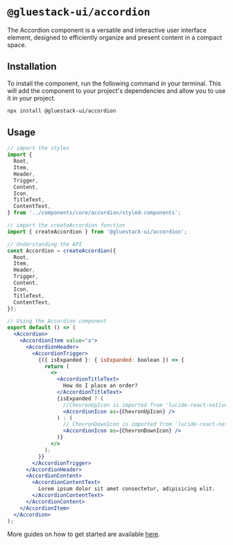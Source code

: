# `@gluestack-ui/accordion`

The Accordion component is a versatile and interactive user interface element, designed to efficiently organize and present content in a compact space.

## Installation

To install the component, run the following command in your terminal. This will add the component to your project's dependencies and allow you to use it in your project.

```sh
npx install @gluestack-ui/accordion
```

## Usage

```jsx
// import the styles
import {
  Root,
  Item,
  Header,
  Trigger,
  Content,
  Icon,
  TitleText,
  ContentText,
} from '../components/core/accordion/styled-components';

// import the createAccordion function
import { createAccordion } from '@gluestack-ui/accordion';

// Understanding the API
const Accordion = createAccordion({
  Root,
  Item,
  Header,
  Trigger,
  Content,
  Icon,
  TitleText,
  ContentText,
});

// Using the Accordion component
export default () => (
  <Accordion>
    <AccordionItem value="a">
      <AccordionHeader>
        <AccordionTrigger>
          {({ isExpanded }: { isExpanded: boolean }) => {
            return (
              <>
                <AccordionTitleText>
                  How do I place an order?
                </AccordionTitleText>
                {isExpanded ? (
                  //ChevronUpIcon is imported from 'lucide-react-native'
                  <AccordionIcon as={ChevronUpIcon} />
                ) : (
                  // ChevronDownIcon is imported from 'lucide-react-native'
                  <AccordionIcon as={ChevronDownIcon} />
                )}
              </>
            );
          }}
        </AccordionTrigger>
      </AccordionHeader>
      <AccordionContent>
        <AccordionContentText>
          Lorem ipsum dolor sit amet consectetur, adipisicing elit.
        </AccordionContentText>
      </AccordionContent>
    </AccordionItem>
  </Accordion>
);
```

More guides on how to get started are available
[here](https://ui.gluestack.io/docs/).
